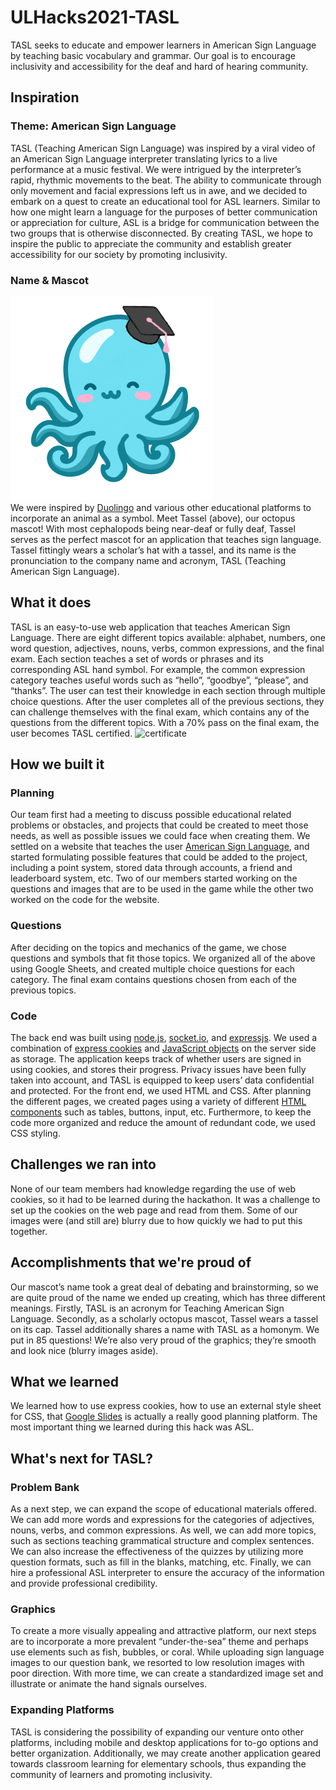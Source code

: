 # ULHacks2021-TASL
TASL seeks to educate and empower learners in American Sign Language by teaching basic vocabulary and grammar. Our goal is to encourage inclusivity and accessibility for the deaf and hard of hearing community.

## Inspiration
### Theme: American Sign Language
TASL (Teaching American Sign Language) was inspired by a viral video of an American Sign Language interpreter translating lyrics to a live performance at a music festival. We were intrigued by the interpreter’s rapid, rhythmic movements to the beat. The ability to communicate through only movement and facial expressions left us in awe, and we decided to embark on a quest to create an educational tool for ASL learners. Similar to how one might learn a language for the purposes of better communication or appreciation for culture, ASL is a bridge for communication between the two groups that is otherwise disconnected. By creating TASL, we hope to inspire the public to appreciate the community and establish greater accessibility for our society by promoting inclusivity.

### Name & Mascot
![Tassel](https://raw.githubusercontent.com/KathleenX7/ULHacks2021-TASL/main/Images/Logo/Mascot.png)  
We were inspired by [Duolingo](https://www.duolingo.com) and various other educational platforms to incorporate an animal as a symbol. Meet Tassel (above), our octopus mascot! With most cephalopods being near-deaf or fully deaf, Tassel serves as the perfect mascot for an application that teaches sign language. Tassel fittingly wears a scholar’s hat with a tassel, and its name is the pronunciation to the company name and acronym, TASL (Teaching American Sign Language). 

## What it does
TASL is an easy-to-use web application that teaches American Sign Language. There are eight different topics available: alphabet, numbers, one word question, adjectives, nouns, verbs, common expressions, and the final exam. Each section teaches a set of words or phrases and its corresponding ASL hand symbol. For example, the common expression category teaches useful words such as “hello”, “goodbye”, “please”, and “thanks”. The user can test their knowledge in each section through multiple choice questions. After the user completes all of the previous sections, they can challenge themselves with the final exam, which contains any of the questions from the different topics. With a 70% pass on the final exam, the user becomes TASL certified. 
![certificate](https://media.discordapp.net/attachments/875911181104209994/876336482867101716/Slideshow.png)

## How we built it
### Planning 
Our team first had a meeting to discuss possible educational related problems or obstacles, and projects that could be created to meet those needs, as well as possible issues we could face when creating them. We settled on a website that teaches the user [American Sign Language](https://en.wikipedia.org/wiki/American_Sign_Language), and started formulating possible features that could be added to the project, including a point system, stored data through accounts, a friend and leaderboard system, etc. Two of our members started working on the questions and images that are to be used in the game while the other two worked on the code for the website. 

### Questions
After deciding on the topics and mechanics of the game, we chose questions and symbols that fit those topics. We organized all of the above using Google Sheets, and created multiple choice questions for each category. The final exam contains questions chosen from each of the previous topics. 

### Code
The back end was built using [node.js](https://nodejs.org/en/), [socket.io](https://socket.io/), and [expressjs](https://expressjs.com/). We used a combination of [express cookies](http://expressjs.com/en/resources/middleware/cookie-parser.html) and [JavaScript objects](https://developer.mozilla.org/en-US/docs/Web/JavaScript/Reference/Global_Objects/Object) on the server side as storage. The application keeps track of whether users are signed in using cookies, and stores their progress. Privacy issues have been fully taken into account, and TASL is equipped to keep users’ data confidential and protected. For the front end, we used HTML and CSS. After planning the different pages, we created pages using a variety of different [HTML components](https://developer.mozilla.org/en-US/) such as tables, buttons, input, etc. Furthermore, to keep the code more organized and reduce the amount of redundant code, we used CSS styling.

## Challenges we ran into
None of our team members had knowledge regarding the use of web cookies, so it had to be learned during the hackathon. It was a challenge to set up the cookies on the web page and read from them. Some of our images were (and still are) blurry due to how quickly we had to put this together.

## Accomplishments that we're proud of
Our mascot’s name took a great deal of debating and brainstorming, so we are quite proud of the name we ended up creating, which has three different meanings. Firstly, TASL is an acronym for Teaching American Sign Language. Secondly, as a scholarly octopus mascot, Tassel wears a tassel on its cap. Tassel additionally shares a name with TASL as a homonym. We put in 85 questions! We’re also very proud of the graphics; they’re smooth and look nice (blurry images aside).

## What we learned
We learned how to use express cookies, how to use an external style sheet for CSS, that [Google Slides](https://docs.google.com/presentation) is actually a really good planning platform. The most important thing we learned during this hack was ASL.

## What's next for TASL?
### Problem Bank
As a next step, we can expand the scope of educational materials offered. We can add more words and expressions for the categories of adjectives, nouns, verbs, and common expressions. As well, we can add more topics, such as sections teaching grammatical structure and complex sentences. We can also increase the effectiveness of the quizzes by utilizing more question formats, such as fill in the blanks, matching, etc. Finally, we can hire a professional ASL interpreter to ensure the accuracy of the information and provide professional credibility.

### Graphics
To create a more visually appealing and attractive platform, our next steps are to incorporate a more prevalent “under-the-sea” theme and perhaps use elements such as fish, bubbles, or coral. While uploading sign language images to our question bank, we resorted to low resolution images with poor direction. With more time, we can create a standardized image set and illustrate or animate the hand signals ourselves. 

### Expanding Platforms
TASL is considering the possibility of expanding our venture onto other platforms, including mobile and desktop applications for to-go options and better organization. Additionally, we may create another application geared towards classroom learning for elementary schools, thus expanding the community of learners and promoting inclusivity.
